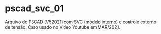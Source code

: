 # pscad_svc_01
Arquivo do PSCAD (V52021) com SVC (modelo interno) e controle externo de tensão. Caso usado no Video Youtube em MAR/2021.
